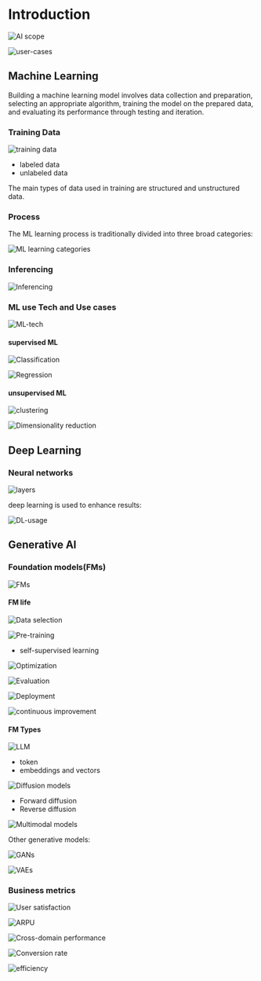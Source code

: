 # Introduction

![AI scope](AI%20scope.png)

![user-cases](use-cases.png)

## Machine Learning

Building a machine learning model involves data collection and preparation, selecting an appropriate algorithm, training the model on the prepared data, and evaluating its performance through testing and iteration.

### Training Data

![training data](training_data.png)

- labeled data
- unlabeled data

The main types of data used in training are structured and unstructured data. 

### Process

The ML learning process is traditionally divided into three broad categories:

![ML learning categories](ML-learning-categories.png)

### Inferencing

![Inferencing](Inferencing.png)

### ML use Tech and Use cases

![ML-tech](ML-tech.png)

#### supervised ML

![Classification ](ML-Classification.png)

![Regression ](ML-Regression.png)

#### unsupervised ML

![clustering](ML-clustering.png)

![Dimensionality reduction](ML-Dimensionality-reduction.png)

## Deep Learning

### Neural networks

![layers](layers.png)

deep learning is used to enhance results:

![DL-usage](DL-usage.png)

## Generative AI

### Foundation models(FMs)

![FMs](FMs.png)

#### FM life

![Data selection](FM-data-selection.png)

![Pre-training](FM-Pre-training.png)

- self-supervised learning

![Optimization](FM-Optimization.png)

![Evaluation](FM-Evaluation.png)

![Deployment](FM-Deployment.png)

![continuous improvement](FM-continuous-improvement.png)

#### FM Types

![LLM](LLM.png)

- token
- embeddings and vectors

![Diffusion models](Diffusion-models.png)

- Forward diffusion
- Reverse diffusion

![Multimodal models](Multimodal-models.png)

Other generative models:

![GANs](GANs.png)

![VAEs](VAEs.png)

### Business metrics

![User satisfaction](GAI-User-satisfaction.png)

![ARPU](GAI-ARPU.png)

![Cross-domain performance](GAI-Cross-domain-performance)

![Conversion rate](GAI-Conversion-rate.png)

![efficiency](GAI-efficiency.png)

